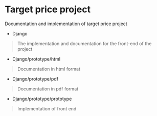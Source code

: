 Target price project
=================

Documentation and implementation of target price project

* Django

> The implementation and documentation for the front-end of the project

* Django/prototype/html

> Documentation in html format

* Django/prototype/pdf

> Documentation in pdf format

* Django/prototype/prototype

> Implementation of front end
